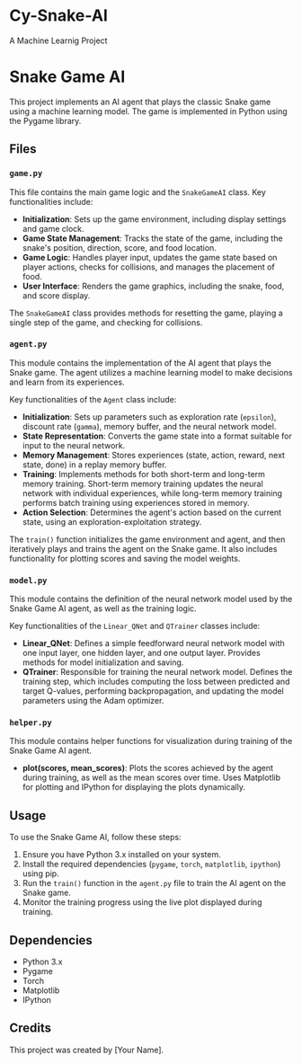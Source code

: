 # Cy-Snake-AI
A Machine Learnig Project 


# Snake Game AI

This project implements an AI agent that plays the classic Snake game using a machine learning model. The game is implemented in Python using the Pygame library.

## Files

### `game.py`

This file contains the main game logic and the `SnakeGameAI` class. Key functionalities include:

- **Initialization**: Sets up the game environment, including display settings and game clock.
- **Game State Management**: Tracks the state of the game, including the snake's position, direction, score, and food location.
- **Game Logic**: Handles player input, updates the game state based on player actions, checks for collisions, and manages the placement of food.
- **User Interface**: Renders the game graphics, including the snake, food, and score display.

The `SnakeGameAI` class provides methods for resetting the game, playing a single step of the game, and checking for collisions.

### `agent.py`

This module contains the implementation of the AI agent that plays the Snake game. The agent utilizes a machine learning model to make decisions and learn from its experiences.

Key functionalities of the `Agent` class include:

- **Initialization**: Sets up parameters such as exploration rate (`epsilon`), discount rate (`gamma`), memory buffer, and the neural network model.
- **State Representation**: Converts the game state into a format suitable for input to the neural network.
- **Memory Management**: Stores experiences (state, action, reward, next state, done) in a replay memory buffer.
- **Training**: Implements methods for both short-term and long-term memory training. Short-term memory training updates the neural network with individual experiences, while long-term memory training performs batch training using experiences stored in memory.
- **Action Selection**: Determines the agent's action based on the current state, using an exploration-exploitation strategy.

The `train()` function initializes the game environment and agent, and then iteratively plays and trains the agent on the Snake game. It also includes functionality for plotting scores and saving the model weights.

### `model.py`

This module contains the definition of the neural network model used by the Snake Game AI agent, as well as the training logic.

Key functionalities of the `Linear_QNet` and `QTrainer` classes include:

- **Linear_QNet**: Defines a simple feedforward neural network model with one input layer, one hidden layer, and one output layer. Provides methods for model initialization and saving.
- **QTrainer**: Responsible for training the neural network model. Defines the training step, which includes computing the loss between predicted and target Q-values, performing backpropagation, and updating the model parameters using the Adam optimizer.

### `helper.py`

This module contains helper functions for visualization during training of the Snake Game AI agent.

- **plot(scores, mean_scores)**: Plots the scores achieved by the agent during training, as well as the mean scores over time. Uses Matplotlib for plotting and IPython for displaying the plots dynamically.

## Usage

To use the Snake Game AI, follow these steps:

1. Ensure you have Python 3.x installed on your system.
2. Install the required dependencies (`pygame`, `torch`, `matplotlib`, `ipython`) using pip.
3. Run the `train()` function in the `agent.py` file to train the AI agent on the Snake game.
4. Monitor the training progress using the live plot displayed during training.

## Dependencies

- Python 3.x
- Pygame
- Torch
- Matplotlib
- IPython

## Credits

This project was created by [Your Name].
